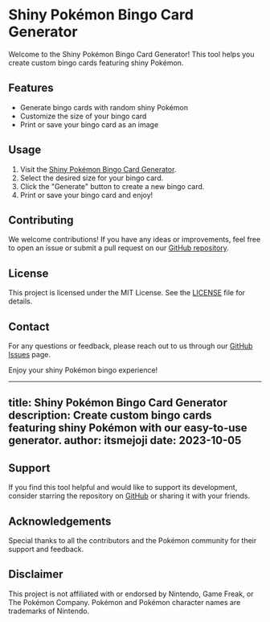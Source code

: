# Shiny Pokémon Bingo Card Generator

Welcome to the Shiny Pokémon Bingo Card Generator! This tool helps you create custom bingo cards featuring shiny Pokémon.

## Features

- Generate bingo cards with random shiny Pokémon
- Customize the size of your bingo card
- Print or save your bingo card as an image

## Usage

1. Visit the [Shiny Pokémon Bingo Card Generator](https://itsmejoji.github.io/ShinyPokemonBingoGenerator/).
2. Select the desired size for your bingo card.
3. Click the "Generate" button to create a new bingo card.
4. Print or save your bingo card and enjoy!

## Contributing

We welcome contributions! If you have any ideas or improvements, feel free to open an issue or submit a pull request on our [GitHub repository](https://github.com/itsmejoji/ShinyPokemonBingoGenerator).

## License

This project is licensed under the MIT License. See the [LICENSE](https://github.com/itsmejoji/ShinyPokemonBingoGenerator/blob/main/LICENSE) file for details.

## Contact

For any questions or feedback, please reach out to us through our [GitHub Issues](https://github.com/itsmejoji/ShinyPokemonBingoGenerator/issues) page.

Enjoy your shiny Pokémon bingo experience!

---
title: Shiny Pokémon Bingo Card Generator
description: Create custom bingo cards featuring shiny Pokémon with our easy-to-use generator.
author: itsmejoji
date: 2023-10-05
---

## Support

If you find this tool helpful and would like to support its development, consider starring the repository on [GitHub](https://github.com/itsmejoji/ShinyPokemonBingoGenerator) or sharing it with your friends.

## Acknowledgements

Special thanks to all the contributors and the Pokémon community for their support and feedback.

## Disclaimer

This project is not affiliated with or endorsed by Nintendo, Game Freak, or The Pokémon Company. Pokémon and Pokémon character names are trademarks of Nintendo.
